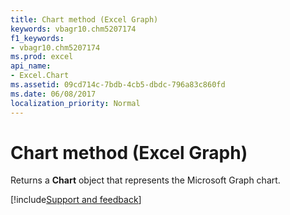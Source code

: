 ```yaml
---
title: Chart method (Excel Graph)
keywords: vbagr10.chm5207174
f1_keywords:
- vbagr10.chm5207174
ms.prod: excel
api_name:
- Excel.Chart
ms.assetid: 09cd714c-7bdb-4cb5-dbdc-796a83c860fd
ms.date: 06/08/2017
localization_priority: Normal
---
```



# Chart method (Excel Graph)

Returns a  **Chart** object that represents the Microsoft Graph chart.

[!include[Support and feedback](~/includes/feedback-boilerplate.md)]
